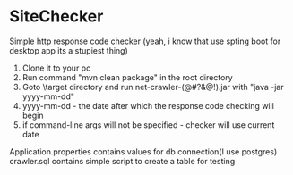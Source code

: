 # SiteChecker
Simple http response code checker (yeah, i know that use spting boot for desktop app its a stupiest thing) 

1. Clone it to your pc
2. Run command "mvn clean package" in the root directory
3. Goto \target directory and run net-crawler-(@#?&@!).jar with "java -jar yyyy-mm-dd"
4. yyyy-mm-dd - the date after which the response code checking will begin
5. if command-line args will not be specified - checker will use current date

Application.properties contains values for db connection(I use postgres)
crawler.sql contains simple script to create a table for testing

